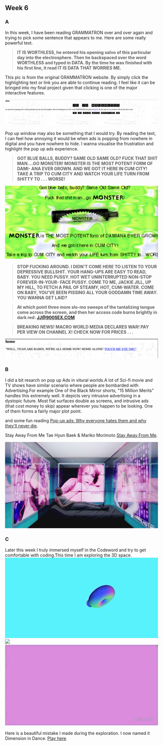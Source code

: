 ## Week 6

### A

In this week, I have been reading GRAMMATRON over and over again and trying to pick some sentence that appears to me. Here are some really powerful text.

> **IT IS WORTHLESS, he entered his opening salvo of this particular day into the electrosphere. Then he backspaced over the word WORTHLESS and typed in DATA. By the time he was finished with his first line, it read IT IS DATA THAT WORRIES ME.**



This pic is from the original GRAMMATRON website. By simply click the highlighting text or link you are able to continue reading. I feel like it can be bringed into my final project given that clicking is one of the major interactive features.

![](https://github.com/Raymondvonz/CodeWords/blob/master/W6/Screen%20Shot%202020-09-30%20at%209.29.10%20pm.png)



Pop up window may also be something that I would try. By reading the text, I can feel how annoying it would be when ads is popping from nowhere in digital and you have nowhere to hide. I wanna visualise the frustration and highlight the pop up ads experience.


> **GOT BLUE BALLS, BUDDY? SAME OLD SAME OLD? FUCK THAT SHIT MAN....GO MONSTER! MONSTER IS THE MOST POTENT FORM OF DAMI- ANA EVER GROWN. AND WE GOT IT HERE IN CUM CITY! TAKE A TRIP TO CUM CITY AND WATCH YOUR LIFE TURN FROM SHITTY TO . . . WORSE!**

![](https://github.com/Raymondvonz/CodeWords/blob/master/W6/Screen%20Shot%202020-09-30%20at%209.29.21%20pm.png)

> **STOP FUCKING AROUND. I DIDN’T COME HERE TO LISTEN TO YOUR DEPRESSIVE BULLSHIT. YOUR HANG-UPS ARE EASY TO READ, BABY. YOU NEED PUSSY. HOT WET UNINTERRUPTED NON-STOP FOREVER-IN-YOUR- FACE PUSSY. COME TO ME, JACKIE JILL, UP MY HILL, TO FETCH A PAIL OF STEAMY, HOT, CUM-WATER. COME ON BABY, YOU’VE BEEN PISSING ALL YOUR GODDAMN TIME AWAY. YOU WANNA GET LAID?**

> **At which point three more slo-mo sweeps of the tantalizing tongue come across the screen, and then her access code burns brightly in dark red: JJ@900SEX.COM**

> **BREAKING NEWS!
MACRO WORLD MEDIA DECLARES WAR! PAY PER VIEW ON CHANNEL X! CHECK NOW FOR PRICES . . .**


![](https://github.com/Raymondvonz/CodeWords/blob/master/W6/Screen%20Shot%202020-09-30%20at%209.29.29%20pm.png)


### B

I did a bit resarch on pop up Ads in vitural worlds.A lot of Sci-fi movie and TV shows have similar scenario where people are bombarded with Advertising.For example One of the Black Mirror shorts, "15 Million Merits" handles this extremely well. It depicts very intrusive advertising in a dystopic future. Most flat surfaces double as screens, and intrusive ads (that cost money to skip) appear wherever you happen to be looking. One of them forms a fairly major plot point.

and some fun reading [Pop-up ads: Why everyone hates them and why they’ll never die](https://marketingland.com/pop-up-ads-why-everyone-hates-them-and-why-theyll-never-die-273343).

Stay Away From Me
Tae Hyun Baek  & Mariko Morimoto [Stay Away From Me](https://www.tandfonline.com/doi/abs/10.2753/JOA0091-3367410105?src=recsys).

![](https://github.com/Raymondvonz/CodeWords/blob/master/W6/black-mirror-episodes-fifteen-million-merits.jpg)

### C

Later this week I truly immersed myself in the Codeword and try to get comfortable with coding.This time I am exploring the 3D space. 
![](https://github.com/Raymondvonz/CodeWords/blob/master/W6/Sep-23-2020%2023-49-23.gif)
![](https://github.com/Raymondvonz/CodeWords/blob/master/W6/Sep-24-2020%2000-14-34.gif)
![](https://github.com/Raymondvonz/CodeWords/blob/master/W6/Sep-24-2020%2000-14-46.gif)

Here is a beautiful mistake I made during the exploration.
I now named it Dimension in Dance.
[Play here](https://raymondvonz.github.io/CodeWords/W6/sketch_3d/).
